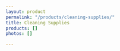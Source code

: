 ```yaml
---
layout: product
permalink: "/products/cleaning-supplies/"
title: Cleaning Supplies
products: []
photos: []

---
```

